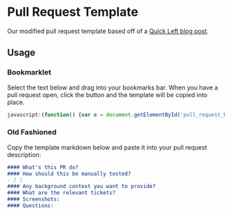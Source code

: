 # Pull Request Template

Our modified pull request template based off of a [Quick Left blog post](http://quickleft.com/blog/pull-request-templates-make-code-review-easier).

## Usage

### Bookmarklet

Select the text below and drag into your bookmarks bar. When you have a pull request open, click the button and the template will be copied into place.

````javascript
javascript:(function() {var e = document.getElementById('pull_request_body');if (e) {if (e.value == '') {e.value += "#### What's this PR do?\n#### Where should the reviewer start?\n#### How should this be manually tested?\n- [ ]\n#### Any background context you want to provide?\n#### What are the relevant tickets?\n#### Screenshots:\n#### Questions:";}}})();
````

### Old Fashioned

Copy the template markdown below and paste it into your pull request description:

````markdown
#### What's this PR do?
#### How should this be manually tested?
- [ ]
#### Any background context you want to provide?
#### What are the relevant tickets?
#### Screenshots:
#### Questions:
````
